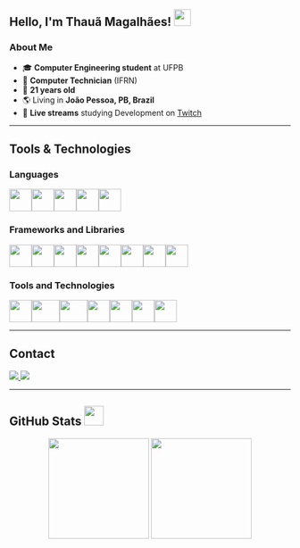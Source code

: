 ## Hello, I'm **Thauã Magalhães**! <img src="https://media.giphy.com/media/hvRJCLFzcasrR4ia7z/giphy.gif" width="30px"/>

### About Me
- 🎓 **Computer Engineering student** at UFPB  
- 💼 **Computer Technician** (IFRN)  
- 🍰 **21 years old**  
- 🌎 Living in **João Pessoa, PB, Brazil**  
- 🔴 **Live streams** studying Development on [Twitch](https://www.twitch.tv/tataunoel)

---

## Tools & Technologies

### **Languages**

<div style="display: flex; align-items: center; flex-wrap: wrap;">
   <img src="https://cdn.jsdelivr.net/gh/devicons/devicon/icons/javascript/javascript-original.svg" width="40" height="40"/>
   <img src="https://cdn.jsdelivr.net/gh/devicons/devicon/icons/typescript/typescript-plain.svg" width="40" height="40"/>
   <img src="https://cdn.jsdelivr.net/gh/devicons/devicon@latest/icons/python/python-original.svg" width="40" height="40"/>
   <img src="https://cdn.jsdelivr.net/gh/devicons/devicon@latest/icons/lua/lua-original.svg" width="40" height="40"/>
   <img src="https://cdn.jsdelivr.net/gh/devicons/devicon@latest/icons/csharp/csharp-original.svg" width="40" height="40"/>
</div>

### **Frameworks and Libraries**

<div style="display: flex; align-items: center; flex-wrap: wrap;">
  <img src="https://cdn.jsdelivr.net/gh/devicons/devicon/icons/react/react-original.svg" width="40" height="40"/>
  <img src="https://cdn.jsdelivr.net/gh/devicons/devicon/icons/nextjs/nextjs-original.svg" width="40" height="40"/>
  <img src="https://cdn.jsdelivr.net/gh/devicons/devicon/icons/materialui/materialui-original.svg" width="40" height="40"/>
  <img src="https://cdn.jsdelivr.net/gh/devicons/devicon/icons/nodejs/nodejs-original.svg" width="40" height="40"/>
  <img src="https://cdn.jsdelivr.net/gh/devicons/devicon/icons/django/django-plain.svg" width="40" height="40"/>
  <img src="https://cdn.jsdelivr.net/gh/devicons/devicon/icons/numpy/numpy-original.svg" width="40" height="40"/>
  <img src="https://cdn.jsdelivr.net/gh/devicons/devicon/icons/pandas/pandas-original.svg" width="40" height="40"/>
   <img src="https://cdn.jsdelivr.net/gh/devicons/devicon@latest/icons/dotnetcore/dotnetcore-original.svg" width="40" height="40"/>     
</div>

### **Tools and Technologies**

<div style="display: flex; align-items: center; flex-wrap: wrap;">
  <img src="https://cdn.jsdelivr.net/gh/devicons/devicon/icons/docker/docker-original.svg" width="40" height="40"/>
  <img src="https://cdn.jsdelivr.net/gh/devicons/devicon/icons/amazonwebservices/amazonwebservices-original-wordmark.svg" width="50" height="40"/>
  <img src="https://cdn.jsdelivr.net/gh/devicons/devicon@latest/icons/googlecloud/googlecloud-original.svg"  width="50" height="40"/>
  <img src="https://cdn.jsdelivr.net/gh/devicons/devicon/icons/firebase/firebase-plain.svg" width="40" height="40"/>
  <img src="https://cdn.jsdelivr.net/gh/devicons/devicon/icons/mysql/mysql-original.svg" width="40" height="40"/>
  <img src="https://cdn.jsdelivr.net/gh/devicons/devicon/icons/postgresql/postgresql-plain.svg" width="40" height="40"/>
  <img src="https://cdn.jsdelivr.net/gh/devicons/devicon/icons/mongodb/mongodb-original.svg" width="40" height="40"/>
</div>

---

## Contact

<div>
  <a href="mailto:thauanlucascpl@gmail.com">
    <img src="https://img.shields.io/badge/-Gmail-%23D14836?style=for-the-badge&logo=gmail&logoColor=white" target="_blank"/>
  </a>
  <a href="https://www.linkedin.com/in/thaua-lucas/?locale=pt_BR" target="_blank">
    <img src="https://img.shields.io/badge/-LinkedIn-%230077B5?style=for-the-badge&logo=linkedin&logoColor=white" target="_blank"/>
  </a>
</div>

---

## GitHub Stats <img src="https://i.pinimg.com/originals/65/c4/f4/65c4f452571be1261e9c623f7da488ac.gif" width="35px">
<div align="center">
  <img height="180em" src="https://github-readme-stats-fork-tahaluh.vercel.app/api/top-langs/?username=tahaluh&layout=compact&langs_count=7&theme=dracula"/>
  <img height="180em" src="https://github-readme-stats-fork-tahaluh.vercel.app/api?username=tahaluh&show_icons=true&theme=dracula&include_all_commits=true"/>
</div>
